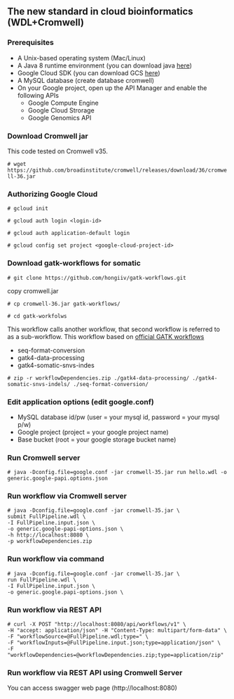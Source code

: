 ## The new standard in cloud bioinformatics (WDL+Cromwell)

### Prerequisites

* A Unix-based operating system (Mac/Linux)
* A Java 8 runtime environment (you can download java [here](http://www.oracle.com/technetwork/java/javase/downloads/jdk8-downloads-2133151.html))
* Google Cloud SDK (you can download GCS [here](https://cloud.google.com/sdk/install))
* A MySQL database (create database cromwell)
* On your Google project, open up the API Manager and enable the following APIs
  * Google Compute Engine
  * Google Cloud Strorage
  * Google Genomics API
  
### Download Cromwell jar

This code tested on Cromwell v35.

`# wget https://github.com/broadinstitute/cromwell/releases/download/36/cromwell-36.jar`

### Authorizing Google Cloud

`# gcloud init`

`# gcloud auth login <login-id>`

`# gcloud auth application-default login`

`# gcloud config set project <google-cloud-project-id>`


### Download gatk-workflows for somatic

`# git clone https://github.com/hongiiv/gatk-workflows.git`

copy cromwell.jar

`# cp cromwell-36.jar gatk-workflows/`

`# cd gatk-workfolws`

This workflow calls another workflow, that second workflow is referred to as a sub-workflow. This workflow based on [official GATK workflows](https://github.com/gatk-workflows/)

* seq-format-conversion
* gatk4-data-processing
* gatk4-somatic-snvs-indes

`# zip -r workflowDependencies.zip ./gatk4-data-processing/ ./gatk4-somatic-snvs-indels/ ./seq-format-conversion/`


### Edit application options (edit google.conf)
* MySQL database id/pw (user = your mysql id, password = your mysql p/w)
* Google project (project = your google project name)
* Base bucket (root = your google storage bucket name)

### Run Cromwell server

`# java -Dconfig.file=google.conf -jar cromwell-35.jar run hello.wdl -o generic.google-papi.options.json`

### Run workflow via Cromwell server

	# java -Dconfig.file=google.conf -jar cromwell-35.jar \
	submit FullPipeline.wdl \
	-I FullPipeline.input.json \
	-o generic.google-papi-options.json \
	-h http://localhost:8080 \
	-p workflowDependencies.zip

### Run workflow via command
	# java -Dconfig.file=google.conf -jar cromwell-35.jar \
	run FullPipeline.wdl \
	-I FullPipeline.input.json \
	-o generic.google.papi-options.json \ 
	
### Run workflow via REST API
	# curl -X POST "http://localhost:8080/api/workflows/v1" \
	-H "accept: application/json" -H "Content-Type: multipart/form-data" \
	-F "workflowSource=@FullPipeline.wdl;type=" \
	-F "workflowInputs=@FullPipeline.input.json;type=application/json" \
	-F "workflowDependencies=@workflowDependencies.zip;type=application/zip"

### Run workflow via REST API using Cromwell Server

You can access swagger web page (http://localhost:8080)


